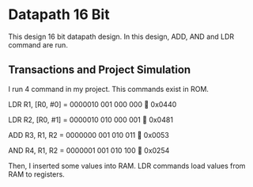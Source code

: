 # Datapath 16 Bit
This design 16 bit datapath design. In this design, ADD, AND and LDR command are run.

## Transactions and Project Simulation
I run 4 command in my project. This commands exist in ROM.

LDR R1, [R0, #0] = 0000010 001 000 000  0x0440

LDR R2, [R0, #1] = 0000010 010 000 001  0x0481

ADD R3, R1, R2 = 0000000 001 010 011  0x0053

AND R4, R1, R2 = 0000001 001 010 100  0x0254

Then, I inserted some values into RAM. LDR commands load values from RAM to registers.


